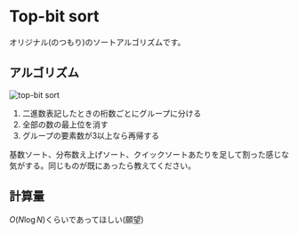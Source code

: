 # Top-bit sort
オリジナル(のつもり)のソートアルゴリズムです。
## アルゴリズム
![top-bit sort](https://user-images.githubusercontent.com/68174393/130323664-4cd97708-b911-432b-90c6-bf7ed7c94f29.png)

1. 二進数表記したときの桁数ごとにグループに分ける
2. 全部の数の最上位を消す
3. グループの要素数が3以上なら再帰する

基数ソート、分布数え上げソート、クイックソートあたりを足して割った感じな気がする。同じものが既にあったら教えてください。

## 計算量
$O(N\log N)$くらいであってほしい(願望)
